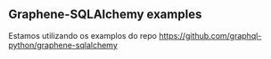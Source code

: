 ## Graphene-SQLAlchemy examples

Estamos utilizando os examplos do repo https://github.com/graphql-python/graphene-sqlalchemy
